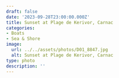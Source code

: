 ```yaml
---
draft: false
date: '2023-09-28T23:00:00.000Z'
title: Sunset at Plage de Kerivor, Carnac
categories:
- Boats
- Sea & Shore
image:
  url: ../../assets/photos/D01_8847.jpg
  alt: Sunset at Plage de Kerivor, Carnac
type: photo
description: ''
---
```

